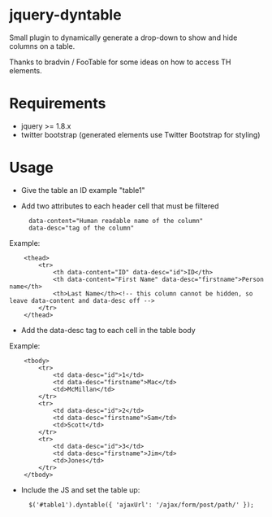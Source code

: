 jquery-dyntable
===============

Small plugin to dynamically generate a drop-down to show and hide columns on a table.

Thanks to bradvin / FooTable for some ideas on how to access TH elements.


Requirements
============
- jquery >= 1.8.x
- twitter bootstrap (generated elements use Twitter Bootstrap for styling)


Usage
=====
- Give the table an ID example "table1"
- Add two attributes to each header cell that must be filtered

        data-content="Human readable name of the column"
        data-desc="tag of the column"

Example:

        <thead>
            <tr>
                <th data-content="ID" data-desc="id">ID</th>
                <th data-content="First Name" data-desc="firstname">Person name</th>
                <th>Last Name</th><!-- this column cannot be hidden, so leave data-content and data-desc off -->
            </tr>
        </thead>

- Add the data-desc tag to each cell in the table body

Example:

        <tbody>
            <tr>
                <td data-desc="id">1</td>
                <td data-desc="firstname">Mac</td>
                <td>McMillan</td>
            </tr>
            <tr>
                <td data-desc="id">2</td>
                <td data-desc="firstname">Sam</td>
                <td>Scott</td>
            </tr>
            <tr>
                <td data-desc="id">3</td>
                <td data-desc="firstname">Jim</td>
                <td>Jones</td>
            </tr>
        </tbody>

- Include the JS and set the table up:

        $('#table1').dyntable({ 'ajaxUrl': '/ajax/form/post/path/' });

